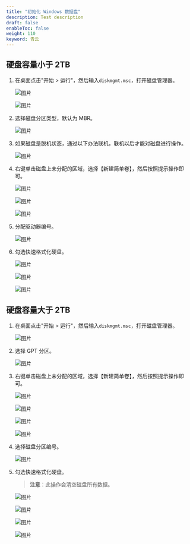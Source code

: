 ```yaml
---
title: "初始化 Windows 数据盘"
description: Test description
draft: false
enableToc: false
weight: 110
keyword: 青云
---
```


##  硬盘容量小于 2TB

1. 在桌面点击"开始 > 运行"，然后输入`diskmgmt.msc`，打开磁盘管理器。

   ![图片](/storage/disk/quickstart/_images/image.png)

   ![图片](/storage/disk/quickstart/_images/image-1568774733057.png)

2. 选择磁盘分区类型，默认为 MBR。

   ![图片](/storage/disk/quickstart/_images/image-1568774741667.png)

3. 如果磁盘是脱机状态，通过以下办法联机，联机以后才能对磁盘进行操作。

   ![图片](/storage/disk/quickstart/_images/image-1568774749595.png)

4. 右键单击磁盘上未分配的区域，选择【新建简单卷】，然后按照提示操作即可。

   ![图片](/storage/disk/quickstart/_images/image-1568774761495.png)

   ![图片](/storage/disk/quickstart/_images/image-1568774795226.png)

   ![图片](/storage/disk/quickstart/_images/image-1568774821627.png)

5. 分配驱动器编号。

   ![图片](/storage/disk/quickstart/_images/image-1568774827510.png)

6. 勾选快速格式化硬盘。

   ![图片](/storage/disk/quickstart/_images/image-1568774847721.png)

   ![图片](/storage/disk/quickstart/_images/image-1568774852147.png)

   ![图片](/storage/disk/quickstart/_images/image-1568774858166.png)

##  硬盘容量大于 2TB

1. 在桌面点击"开始 > 运行"，然后输入`diskmgmt.msc`，打开磁盘管理器。

   ![图片](/storage/disk/quickstart/_images/image-1568774865290.png)

2. 选择 GPT 分区。

   ![图片](/storage/disk/quickstart/_images/image-1568774869266.png)

3. 右键单击磁盘上未分配的区域，选择【新建简单卷】，然后按照提示操作即可。

   ![图片](/storage/disk/quickstart/_images/image-1568774875330.png)

   ![图片](/storage/disk/quickstart/_images/image-1568774880424.png)

   ![图片](/storage/disk/quickstart/_images/image-1568774886315.png)

   ![图片](/storage/disk/quickstart/_images/image-1568774891106.png)

4. 选择磁盘分区编号。

   ![图片](/storage/disk/quickstart/_images/image-1568774896383.png)

5. 勾选快速格式化硬盘。

   > **注意**：此操作会清空磁盘所有数据。

   ![图片](/storage/disk/quickstart/_images/image-1568774901733.png)

   ![图片](/storage/disk/quickstart/_images/image-1568774905575.png)

   ![图片](/storage/disk/quickstart/_images/image-1568774912493.png)

   ![图片](/storage/disk/quickstart/_images/image-1568774917148.png)

